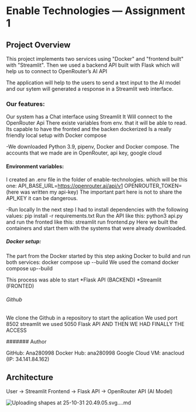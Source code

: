 # Enable Technologies — Assignment 1 

##  Project Overview
This project implements two services using "Docker" and "frontend built" 
with "Streamlit". Then we used a backend API built with Flask which will 
help us to connect to OpenRouter’s AI API

The application will help to the users to send a text input to the AI 
model and our sytem will generated a response in a Streamlit web 
interface.

### Our features: 
Our system has a Chat interface using Streamlit
It Will connect to the OpenRouter Api
There existe variables from env. that it will be able to 
read.
Its capable to have the fronted and the backen dockerized
Is a really friendly local setup with Docker compose

-We downloaded Python 3.9, pipenv, Docker and Docker compose.
The accounts that we made are in OpenRouter, api key, google cloud

#### Environment variables:
I created an .env file in the folder of 
enable-technologies.
which will be this one:
API_BASE_URL=https://openrouter.ai/api/v1
OPENROUTER_TOKEN=(here was written my api-key)
The important part here is not to share the API_KEY it can be dangerous.

-Run locally
In the next step I had to install dependencies with the following values:
pip install -r requirements.txt
Run the API like this:
python3 api.py
and run the fronted like this:
streamlit run frontend.py
Here we built the containers and start them with the systems that were already downloaded.

##### Docker setup:
The part from the Docker started by this step asking 
Docker to build and 
run both services:
docker compose up --build
We used the comand docker compose up--build 

This process was able to start 
*Flask API (BACKEND)
*Streamlit (FRONTED)

###### Github
We clone the Github in a repository to start the aplication
We used port 8502 streamlit
we used 5050 Flask API
AND THEN WE HAD FINALLY THE ACCESS 

####### Author 

GitHub: Ana280998
Docker Hub: ana280998
Google Cloud VM: anacloud (IP: 34.141.84.162)

##  Architecture

User → Streamlit Frontend → Flask API → OpenRouter API (AI Model)

![Uploading shapes at 25-10-31 20.49.05.svg…]().md

